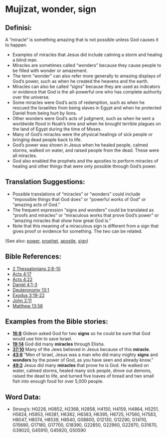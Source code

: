 # Mujizat, wonder, sign

## Definisi:

A “miracle” is something amazing that is not possible unless God causes it to happen.

* Examples of miracles that Jesus did include calming a storm and healing a blind man.
* Miracles are sometimes called “wonders” because they cause people to be filled with wonder or amazement.
* The term “wonder” can also refer more generally to amazing displays of God’s power, such as when he created the heavens and the earth.
* Miracles can also be called “signs” because they are used as indicators or evidence that God is the all-powerful one who has complete authority over the universe.
* Some miracles were God’s acts of redemption, such as when he rescued the Israelites from being slaves in Egypt and when he protected Daniel from being hurt by lions.
* Other wonders were God’s acts of judgment, such as when he sent a worldwide flood in Noah’s time and when he brought terrible plagues on the land of Egypt during the time of Moses.
* Many of God’s miracles were the physical healings of sick people or bringing dead people back to life.
* God’s power was shown in Jesus when he healed people, calmed storms, walked on water, and raised people from the dead. These were all miracles.
* God also enabled the prophets and the apostles to perform miracles of healing and other things that were only possible through God’s power.

## Translation Suggestions:

* Possible translations of “miracles” or “wonders” could include “impossible things that God does” or “powerful works of God” or “amazing acts of God.”
* The frequent expression “signs and wonders” could be translated as “proofs and miracles” or “miraculous works that prove God’s power” or “amazing miracles that show how great God is.”
* Note that this meaning of a miraculous sign is different from a sign that gives proof or evidence for something. The two can be related.

(See also: [power](../kt/power.md), [prophet](../kt/prophet.md), [apostle](../kt/apostle.md), [sign](../kt/sign.md))

## Bible References:

* [2 Thessalonians 2:8-10](rc://en/tn/help/2th/02/08)
* [Acts 4:17](rc://en/tn/help/act/04/17)
* [Acts 4:22](rc://en/tn/help/act/04/22)
* [Daniel 4:1-3](rc://en/tn/help/dan/04/01)
* [Deuteronomy 13:1](rc://en/tn/help/deu/13/01)
* [Exodus 3:19-22](rc://en/tn/help/exo/03/19)
* [John 2:11](rc://en/tn/help/jhn/02/11)
* [Matthew 13:58](rc://en/tn/help/mat/13/58)

## Examples from the Bible stories:

* __[16:8](rc://en/tn/help/obs/16/08)__ Gideon asked God for two __signs__ so he could be sure that God would use him to save Israel.
* __[19:14](rc://en/tn/help/obs/19/14)__ God did many __miracles__ through Elisha.
* __[37:10](rc://en/tn/help/obs/37/10)__ Many of the Jews believed in Jesus because of this __miracle__.
* __[43:6](rc://en/tn/help/obs/43/06)__ “Men of Israel, Jesus was a man who did many mighty __signs__ and __wonders__ by the power of God, as you have seen and already know.”
* __[49:2](rc://en/tn/help/obs/49/02)__ Jesus did many __miracles__ that prove he is God. He walked on water, calmed storms, healed many sick people, drove out demons, raised the dead to life, and turned five loaves of bread and two small fish into enough food for over 5,000 people.

## Word Data:

* Strong’s: H0226, H0852, H2368, H2858, H4150, H4159, H4864, H5251, H5824, H5953, H6381, H6382, H6383, H6395, H6725, H7560, H7583, H8047, H8074, H8539, H8540, G08800, G12130, G12290, G14110, G15690, G17180, G17700, G18390, G22850, G22960, G22970, G31670, G39020, G45910, G45920, G50590

